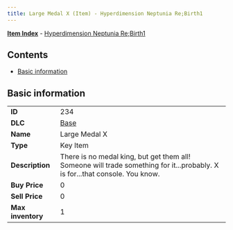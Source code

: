 ```yaml
---
title: Large Medal X (Item) - Hyperdimension Neptunia Re;Birth1
---
```


[**Item Index**](/neptunia/rb1/item/index.html) - [Hyperdimension Neptunia Re;Birth1](/neptunia/rb1)

## Contents

- [Basic information](#basic-information)

## Basic information

|   |   |
| -- | -- |
| **ID** | 234 |
| **DLC** | [Base](/neptunia/rb1/dlc/1-base.html) |
| **Name** | Large Medal X |
| **Type** | Key Item |
| **Description** | There is no medal king, but get them all! Someone will trade something for it...probably. X is for...that console. You know. |
| **Buy Price** | 0 |
| **Sell Price** | 0 |
| **Max inventory** | 1 |
